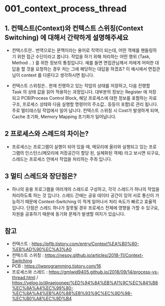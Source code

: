 # 001_context_process_thread

## 1. 컨텍스트(Context)와 컨텍스트 스위칭(Context Switching) 에 대해서 간략하게 설명해주세요

- 컨텍스트란.. 번역으로는 문맥이라는 용어로 직역이 되는데, 어떤 객체를 핸들링하기 위한 접근 수단이라고 봅니다. 작업을 하기 위해 처리하는 어떤 행위 (Task, Method .. ) 를 위한 정보의 통칭입니다. 예를 들면 면접관님께서 저에게 어떠한 대답을 할 것을 요청하는 경우 저는 그에 해당하는 대답을 하겠죠? 이 예시에서 면접관님이 context 를 다룬다고 생각하시면 됩니다.

- 컨텍스트 스위칭은.. 현재 진행하고 있는 작업의 상태를 저장하고, 다음 진행할 Task 의 상태 값을 읽어 적용하는 과정입니다. 대부분의 정보는 Register 에 저장되고 PCB(Process Control Block, 해당 프로세스에 대한 정보를 포함하는 자료구조, 프로세스 상태와 다음 실행할 명령어의 주소값.. 등등이 포함)로 관리 됩니다. 주로 멀티태스팅 작업에서 일어 납니다. 컨텍스트 스위칭 시 Cost가 발생하게 되며, Cache 초기화, Memory Mapping 초기화가 일어납니다.

## 2 프로세스와 스레드의 차이는?

- 프로세스는 프로그램이 실행이 되어 있을 때, 메모리에 올라와 실행되고 있는 프로그램의 인스턴스(메모리에 저장공간이 할당 된, 실체화된 객체) 라고 보시면 되구요,  스레드는 프로세스 안에서 작업을 처리하는 주최 입니다.

## 3 멀티 스레드와 장단점은?

- 하나의 응용 프로그램을 여러개의 스레드로 구성하고, 각각 스레드가 하나의 작업을 처리하도록 하는 것 입니다. 스레드 간에는 공유 데이터 공간이 있어 서로 통신이 가능하기 때문에 Context-Switching 이 적게 일어나서 처리 속도가 빠르고 효율적 입니다. 단점은 스레드 하나가 잘못될 경우 프로세스 전체에 영향을 가할 수 있구요, 자원을 공휴하기 때문에 동기화 문제가 발생할 여지가 있습니다.

## 참고

- 컨텍스트 : <https://pflb.tistory.com/entry/Context%EA%B0%80-%EB%AD%90%EC%A3%A0>
- 컨텍스트 스위칭 : <https://nesoy.github.io/articles/2018-11/Context-Switching>
- PCB : <https://jwprogramming.tistory.com/16>
- 프로세스와 스레드 : <https://gmlwjd9405.github.io/2018/09/14/process-vs-thread.html> / <https://velog.io/@raejoonee/%ED%94%84%EB%A1%9C%EC%84%B8%EC%8A%A4%EC%99%80-%EC%8A%A4%EB%A0%88%EB%93%9C%EC%9D%98-%EC%B0%A8%EC%9D%B4>
